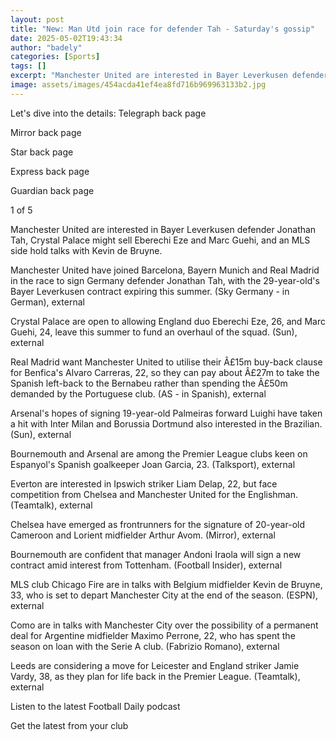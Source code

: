 ```yaml
---
layout: post
title: "New: Man Utd join race for defender Tah - Saturday's gossip"
date: 2025-05-02T19:43:34
author: "badely"
categories: [Sports]
tags: []
excerpt: "Manchester United are interested in Bayer Leverkusen defender Jonathan Tah, Crystal Palace might let Eberechi Eze and Marc Guehi go, and an MLS club h"
image: assets/images/454acda41ef4ea8fd716b969963133b2.jpg
---
```


Let's dive into the details: Telegraph back page

Mirror back page

Star back page

Express back page

Guardian back page

1 of 5

Manchester United are interested in Bayer Leverkusen defender Jonathan Tah, Crystal Palace might sell Eberechi Eze and Marc Guehi, and an MLS side hold talks with Kevin de Bruyne.

Manchester United have joined Barcelona, Bayern Munich and Real Madrid in the race to sign Germany defender Jonathan Tah, with the 29-year-old's Bayer Leverkusen contract expiring this summer. (Sky Germany - in German), external

Crystal Palace are open to allowing England duo Eberechi Eze, 26, and Marc Guehi, 24, leave this summer to fund an overhaul of the squad. (Sun), external

Real Madrid want Manchester United to utilise their Â£15m buy-back clause for Benfica's Alvaro Carreras, 22, so they can pay about Â£27m to take the Spanish left-back to the Bernabeu rather than spending the Â£50m demanded by the Portuguese club. (AS - in Spanish), external

Arsenal's hopes of signing 19-year-old Palmeiras forward Luighi have taken a hit with Inter Milan and Borussia Dortmund also interested in the Brazilian. (Sun), external

Bournemouth and Arsenal are among the Premier League clubs keen on Espanyol's Spanish goalkeeper Joan Garcia, 23. (Talksport), external

Everton are interested in Ipswich striker Liam Delap, 22, but face competition from Chelsea and Manchester United for the Englishman. (Teamtalk), external

Chelsea have emerged as frontrunners for the signature of 20-year-old Cameroon and Lorient midfielder Arthur Avom. (Mirror), external

Bournemouth are confident that manager Andoni Iraola will sign a new contract amid interest from Tottenham. (Football Insider), external

MLS club Chicago Fire are in talks with Belgium midfielder Kevin de Bruyne, 33, who is set to depart Manchester City at the end of the season. (ESPN), external

Como are in talks with Manchester City over the possibility of a permanent deal for Argentine midfielder Maximo Perrone, 22, who has spent the season on loan with the Serie A club. (Fabrizio Romano), external

Leeds are considering a move for Leicester and England striker Jamie Vardy, 38, as they plan for life back in the Premier League. (Teamtalk), external

Listen to the latest Football Daily podcast

Get the latest from your club

